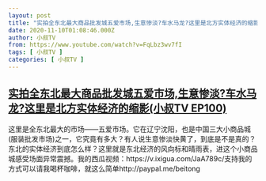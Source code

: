 ```yaml
---
layout: post
title: "实拍全东北最大商品批发城五爱市场,生意惨淡?车水马龙?这里是北方实体经济的缩影(小叔TV EP100)"
date: 2020-11-10T01:08:46.000Z
author: 小叔TV
from: https://www.youtube.com/watch?v=FqLbz3wv7fI
tags: [ 小叔TV ]
categories: [ 小叔TV ]
---
```

<!--1604970526000-->
[实拍全东北最大商品批发城五爱市场,生意惨淡?车水马龙?这里是北方实体经济的缩影(小叔TV EP100)](https://www.youtube.com/watch?v=FqLbz3wv7fI)
------

<div>
这里是全东北最大的市场——五爱市场。它在辽宁沈阳，也是中国三大小商品城(服装批发市场)之一，它究竟有多大？有人说生意惨淡快黄了，到底是不是真的？东北的实体经济到底怎么样？这里就是东北经济的风向标和晴雨表，进这个小商品城感受场面异常震撼。我的西瓜视频：https://v.ixigua.com/JaA789c/支持我的方式可以请我喝杯咖啡，就这么简单http://paypal.me/beitong
</div>
